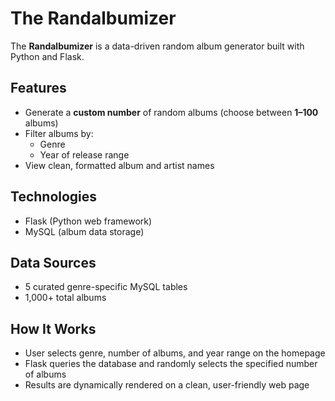 #  The Randalbumizer

The **Randalbumizer** is a data-driven random album generator built with Python and Flask.

##  Features
- Generate a **custom number** of random albums (choose between **1–100** albums)
- Filter albums by:
  - Genre
  - Year of release range
- View clean, formatted album and artist names

##  Technologies
- Flask (Python web framework)
- MySQL (album data storage)

##  Data Sources
- 5 curated genre-specific MySQL tables
- 1,000+ total albums

##  How It Works
- User selects genre, number of albums, and year range on the homepage
- Flask queries the database and randomly selects the specified number of albums
- Results are dynamically rendered on a clean, user-friendly web page

